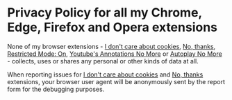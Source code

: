 Privacy Policy for all my Chrome, Edge, Firefox and Opera extensions
====================================================================

None of my browser extensions - [I don't care about cookies](https://www.i-dont-care-about-cookies.eu/), [No, thanks](https://www.no-thanks-extension.com/), [Restricted Mode: On](https://www.kiboke-studio.hr/browser-extensions/), [Youtube's Annotations No More](https://www.kiboke-studio.hr/browser-extensions/) or [Autoplay No More](https://www.kiboke-studio.hr/browser-extensions/) - collects, uses or shares any personal or other kinds of data at all.

When reporting issues for [I don't care about cookies](https://www.i-dont-care-about-cookies.eu/) and [No, thanks](https://www.no-thanks-extension.com/) extensions, your browser user agent will be anonymously sent by the report form for the debugging purposes.